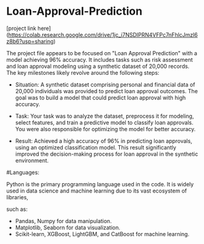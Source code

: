 # Loan-Approval-Prediction

[project link here] (https://colab.research.google.com/drive/1jc_i7NSDIPRN4VFPc7nFhlcJmzl6z8b6?usp=sharing)

The project file appears to be focused on "Loan Approval Prediction" with a model achieving 96% accuracy. It includes tasks such as risk assessment and loan approval modeling using a synthetic dataset of 20,000 records. The key milestones likely revolve around the following steps:

* Situation: A synthetic dataset comprising personal and financial data of 20,000 individuals was provided to predict loan approval outcomes. The goal was to build a model that could predict loan approval with high accuracy.

* Task: Your task was to analyze the dataset, preprocess it for modeling, select features, and train a predictive model to classify loan approvals. You were also responsible for optimizing the model for better accuracy.

* Result: Achieved a high accuracy of 96% in predicting loan approvals, using an optimized classification model. This result significantly improved the decision-making process for loan approval in the synthetic environment.


#Languages:

Python is the primary programming language used in the code. It is widely used in data science and machine learning due to its vast ecosystem of libraries,

such as:

* Pandas, Numpy for data manipulation.
* Matplotlib, Seaborn for data visualization.
* Scikit-learn, XGBoost, LightGBM, and CatBoost for machine learning.
